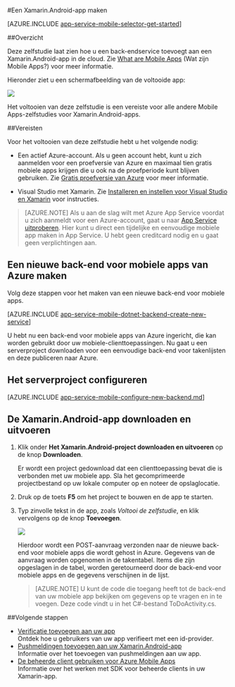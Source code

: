 <properties
    pageTitle="Aan de slag met Azure Mobile Apps voor Xamarin.Android-apps"
    description="Volg deze zelfstudie om aan de slag te gaan met Azure Mobile Apps voor Xamarin.Android-ontwikkeling"
    services="app-service\mobile"
    documentationCenter="xamarin"
    authors="adrianhall"
    manager="erikre"
    editor="" />

<tags
    ms.service="app-service-mobile"
    ms.workload="mobile"
    ms.tgt_pltfrm="mobile-xamarin-android"
    ms.devlang="dotnet"
    ms.topic="hero-article"
    ms.date="10/01/2016"
    ms.author="adrianha" />


#Een Xamarin.Android-app maken

[AZURE.INCLUDE [app-service-mobile-selector-get-started](../../includes/app-service-mobile-selector-get-started.md)]

##Overzicht

Deze zelfstudie laat zien hoe u een back-endservice toevoegt aan een Xamarin.Android-app in de cloud. Zie [What are Mobile Apps](app-service-mobile-value-prop.md) (Wat zijn Mobile Apps?) voor meer informatie.

Hieronder ziet u een schermafbeelding van de voltooide app:

![][0]

Het voltooien van deze zelfstudie is een vereiste voor alle andere Mobile Apps-zelfstudies voor Xamarin.Android-apps.

##Vereisten

Voor het voltooien van deze zelfstudie hebt u het volgende nodig:

* Een actief Azure-account. Als u geen account hebt, kunt u zich aanmelden voor een proefversie van Azure en maximaal tien gratis mobiele apps krijgen die u ook na de proefperiode kunt blijven gebruiken. Zie [Gratis proefversie van Azure](https://azure.microsoft.com/pricing/free-trial/) voor meer informatie.

* Visual Studio met Xamarin. Zie [Installeren en instellen voor Visual Studio en Xamarin](https://msdn.microsoft.com/library/mt613162.aspx) voor instructies.  
 
>[AZURE.NOTE] Als u aan de slag wilt met Azure App Service voordat u zich aanmeldt voor een Azure-account, gaat u naar [App Service uitproberen](https://tryappservice.azure.com/?appServiceName=mobile). Hier kunt u direct een tijdelijke en eenvoudige mobiele app maken in App Service. U hebt geen creditcard nodig en u gaat geen verplichtingen aan.

## Een nieuwe back-end voor mobiele apps van Azure maken

Volg deze stappen voor het maken van een nieuwe back-end voor mobiele apps.

[AZURE.INCLUDE [app-service-mobile-dotnet-backend-create-new-service](../../includes/app-service-mobile-dotnet-backend-create-new-service.md)]

U hebt nu een back-end voor mobiele apps van Azure ingericht, die kan worden gebruikt door uw mobiele-clienttoepassingen. Nu gaat u een serverproject downloaden voor een eenvoudige back-end voor takenlijsten en deze publiceren naar Azure.

## Het serverproject configureren

[AZURE.INCLUDE [app-service-mobile-configure-new-backend.md](../../includes/app-service-mobile-configure-new-backend.md)]

## De Xamarin.Android-app downloaden en uitvoeren

1. Klik onder **Het Xamarin.Android-project downloaden en uitvoeren** op de knop **Downloaden**.

    Er wordt een project gedownload dat een clienttoepassing bevat die is verbonden met uw mobiele app. Sla het gecomprimeerde projectbestand op uw lokale computer op en noteer de opslaglocatie.

2. Druk op de toets **F5** om het project te bouwen en de app te starten.

3. Typ zinvolle tekst in de app, zoals _Voltooi de zelfstudie_, en klik vervolgens op de knop **Toevoegen**.

    ![][10]

    Hierdoor wordt een POST-aanvraag verzonden naar de nieuwe back-end voor mobiele apps die wordt gehost in Azure. Gegevens van de aanvraag worden opgenomen in de takentabel. Items die zijn opgeslagen in de tabel, worden geretourneerd door de back-end voor mobiele apps en de gegevens verschijnen in de lijst.

    > [AZURE.NOTE] U kunt de code die toegang heeft tot de back-end van uw mobiele app bekijken om gegevens op te vragen en in te voegen. Deze code vindt u in het C#-bestand ToDoActivity.cs.

##Volgende stappen

* [Verificatie toevoegen aan uw app ](app-service-mobile-xamarin-android-get-started-users.md)  
Ontdek hoe u gebruikers van uw app verifieert met een id-provider.
* [Pushmeldingen toevoegen aan uw Xamarin.Android-app](app-service-mobile-xamarin-android-get-started-push.md)  
Informatie over het toevoegen van pushmeldingen aan uw app.
* [De beheerde client gebruiken voor Azure Mobile Apps](app-service-mobile-dotnet-how-to-use-client-library.md)  
Informatie over het werken met SDK voor beheerde clients in uw Xamarin-app. 


<!-- Images. -->
[0]: ./media/app-service-mobile-xamarin-android-get-started/mobile-quickstart-completed-android.png
[6]: ./media/app-service-mobile-xamarin-android-get-started/mobile-portal-quickstart-xamarin.png
[8]: ./media/app-service-mobile-xamarin-android-get-started/mobile-xamarin-project-android-vs.png
[9]: ./media/app-service-mobile-xamarin-android-get-started/mobile-xamarin-project-android-xs.png
[10]: ./media/app-service-mobile-xamarin-android-get-started/mobile-quickstart-startup-android.png

<!-- URLs. -->
[Azure Portal]: https://azure.portal.com/
[Visual Studio]: https://go.microsoft.com/fwLink/p/?LinkID=534203



<!--HONumber=Oct16_HO1-->


